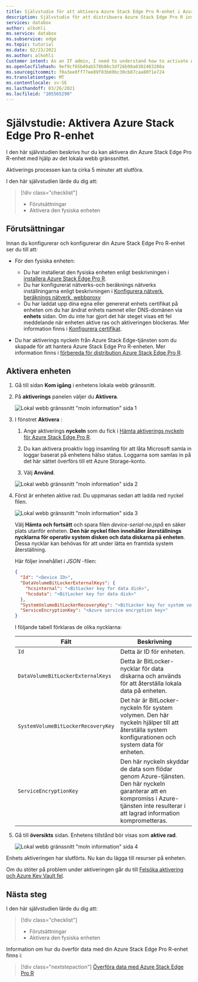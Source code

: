 ```yaml
---
title: Självstudie för att aktivera Azure Stack Edge Pro R-enhet i Azure Portal
description: Självstudie för att distribuera Azure Stack Edge Pro R instruerar dig att aktivera den fysiska enheten.
services: databox
author: alkohli
ms.service: databox
ms.subservice: edge
ms.topic: tutorial
ms.date: 02/23/2021
ms.author: alkohli
Customer intent: As an IT admin, I need to understand how to activate Azure Stack Edge Pro R device so I can use it to transfer data to Azure.
ms.openlocfilehash: 9ef9cf65b49ab578b08c3df26b98a8382403280a
ms.sourcegitcommit: f0a3ee8ff77ee89f83b69bc30cb87caa80f1e724
ms.translationtype: MT
ms.contentlocale: sv-SE
ms.lasthandoff: 03/26/2021
ms.locfileid: "105565290"
---
```

# <a name="tutorial-activate-azure-stack-edge-pro-r-device"></a>Självstudie: Aktivera Azure Stack Edge Pro R-enhet

I den här självstudien beskrivs hur du kan aktivera din Azure Stack Edge Pro R-enhet med hjälp av det lokala webb gränssnittet.

Aktiverings processen kan ta cirka 5 minuter att slutföra.  

I den här självstudien lärde du dig att:

> [!div class="checklist"]
> * Förutsättningar
> * Aktivera den fysiska enheten

## <a name="prerequisites"></a>Förutsättningar

Innan du konfigurerar och konfigurerar din Azure Stack Edge Pro R-enhet ser du till att:

* För den fysiska enheten: 
    
    - Du har installerat den fysiska enheten enligt beskrivningen i [installera Azure Stack Edge Pro R](azure-stack-edge-pro-r-deploy-install.md).
    - Du har konfigurerat nätverks-och beräknings nätverks inställningarna enligt beskrivningen i [Konfigurera nätverk, beräknings nätverk, webbproxy](azure-stack-edge-pro-r-deploy-configure-network-compute-web-proxy.md)
    - Du har laddat upp dina egna eller genererat enhets certifikat på enheten om du har ändrat enhets namnet eller DNS-domänen via **enhets** sidan. Om du inte har gjort det här steget visas ett fel meddelande när enheten aktive ras och aktiveringen blockeras. Mer information finns i [Konfigurera certifikat](azure-stack-edge-placeholder.md).
    
* Du har aktiverings nyckeln från Azure Stack Edge-tjänsten som du skapade för att hantera Azure Stack Edge Pro R-enheten. Mer information finns i [förbereda för distribution Azure Stack Edge Pro R](azure-stack-edge-pro-r-deploy-prep.md).


## <a name="activate-the-device"></a>Aktivera enheten

1. Gå till sidan **Kom igång** i enhetens lokala webb gränssnitt.
2. På **aktiverings** panelen väljer du **Aktivera**. 

    ![Lokal webb gränssnitt "moln information" sida 1](./media/azure-stack-edge-pro-r-deploy-activate/activate-1.png)
    
3. I fönstret **Aktivera** :
    1. Ange aktiverings **nyckeln** som du fick i [Hämta aktiverings nyckeln för Azure Stack Edge Pro R](azure-stack-edge-pro-r-deploy-prep.md#get-the-activation-key).

    1. Du kan aktivera proaktiv logg insamling för att låta Microsoft samla in loggar baserat på enhetens hälso status. Loggarna som samlas in på det här sättet överförs till ett Azure Storage-konto.
    
    1. Välj **Använd**.

    ![Lokal webb gränssnitt "moln information" sida 2](./media/azure-stack-edge-pro-r-deploy-activate/activate-2.png)


5. Först är enheten aktive rad. Du uppmanas sedan att ladda ned nyckel filen.
    
    ![Lokal webb gränssnitt "moln information" sida 3](./media/azure-stack-edge-pro-r-deploy-activate/activate-3.png)
    
    Välj **Hämta och fortsätt** och spara filen *device-serial-no.jspå* en säker plats utanför enheten. **Den här nyckel filen innehåller återställnings nycklarna för operativ system disken och data diskarna på enheten**. Dessa nycklar kan behövas för att under lätta en framtida system återställning.

    Här följer innehållet i *JSON* -filen:

        
    ```json
    {
      "Id": "<Device ID>",
      "DataVolumeBitLockerExternalKeys": {
        "hcsinternal": "<BitLocker key for data disk>",
        "hcsdata": "<BitLocker key for data disk>"
      },
      "SystemVolumeBitLockerRecoveryKey": "<BitLocker key for system volume>",
      "ServiceEncryptionKey": "<Azure service encryption key>"
    }
    ```
        
 
    I följande tabell förklaras de olika nycklarna:
    
    |Fält  |Beskrivning  |
    |---------|---------|
    |`Id`    | Detta är ID för enheten.        |
    |`DataVolumeBitLockerExternalKeys`|Detta är BitLocker-nycklar för data diskarna och används för att återställa lokala data på enheten.|
    |`SystemVolumeBitLockerRecoveryKey`| Det här är BitLocker-nyckeln för system volymen. Den här nyckeln hjälper till att återställa system konfigurationen och system data för enheten. |
    |`ServiceEncryptionKey`| Den här nyckeln skyddar de data som flödar genom Azure-tjänsten. Den här nyckeln garanterar att en kompromiss i Azure-tjänsten inte resulterar i att lagrad information komprometteras. |

6. Gå till **översikts** sidan. Enhetens tillstånd bör visas som **aktive rad**.

    ![Lokal webb gränssnitt "moln information" sida 4](./media/azure-stack-edge-gpu-deploy-activate/activate-4.png)
 
Enhets aktiveringen har slutförts. Nu kan du lägga till resurser på enheten.

Om du stöter på problem under aktiveringen går du till [Felsöka aktivering och Azure Key Vault fel](azure-stack-edge-gpu-troubleshoot-activation.md#activation-errors).

## <a name="next-steps"></a>Nästa steg

I den här självstudien lärde du dig att:

> [!div class="checklist"]
> * Förutsättningar
> * Aktivera den fysiska enheten

Information om hur du överför data med din Azure Stack Edge Pro R-enhet finns i:

> [!div class="nextstepaction"]
> [Överföra data med Azure Stack Edge Pro R](./azure-stack-edge-gpu-deploy-add-shares.md)